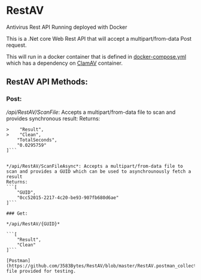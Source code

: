 # RestAV
Antivirus Rest API Running deployed with Docker

This is a .Net core Web Rest API that will accept a multipart/from-data Post request.  

This will run in a docker container that is defined in [docker-compose.yml](https://github.com/3583Bytes/RestAV/blob/master/docker-compose.yml) which has a dependency on [ClamAV](https://hub.docker.com/r/mkodockx/docker-clamav/) container.

## RestAV API Methods:

### Post:

*/api/RestAV/ScanFile*: Accepts a multipart/from-data file to scan and provides synchronous result:
Returns:
```[
>    "Result",
>    "Clean",
    "TotalSeconds",
    "0.0295759"
]```


*/api/RestAV/ScanFileAsync*: Accepts a multipart/from-data file to scan and provides a GUID which can be used to asynchrounously fetch a result
Returns:
```[
    "GUID",
    "0cc52015-2217-4c20-be93-907fb680d6ae"
]```

### Get:

*/api/RestAV/{GUID}*

```[
    "Result",
    "Clean"
]```

[Postman](https://github.com/3583Bytes/RestAV/blob/master/RestAV.postman_collection.json) file provided for testing.



